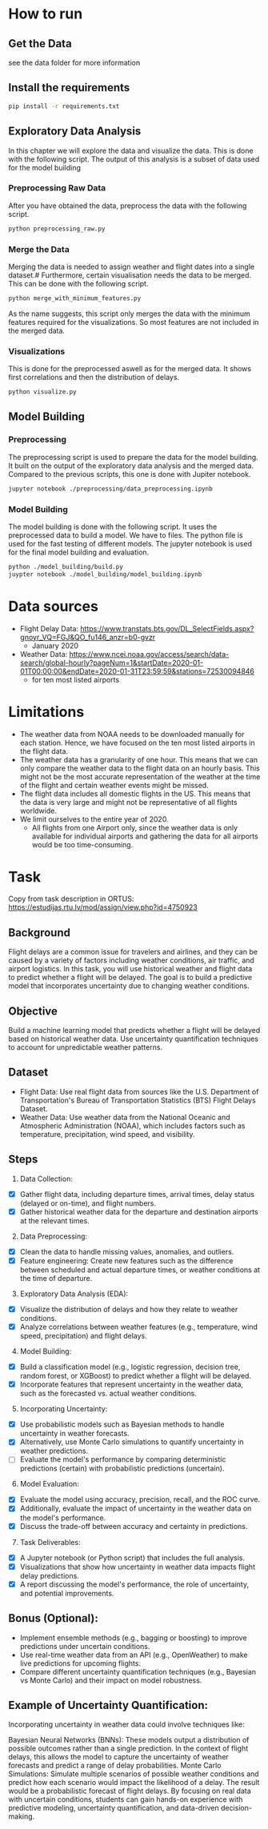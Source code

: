 # How to run


## Get the Data
see the data folder for more information

## Install the requirements
```bash
pip install -r requirements.txt
```

## Exploratory Data Analysis
In this chapter we will explore the data and visualize the data. This is done with the following script.
The output of this analysis is a subset of data used for the model building


### Preprocessing Raw Data
After you have obtained the data, preprocess the data with the following script.

```bash
python preprocessing_raw.py
```

### Merge the Data
Merging the data is needed to assign weather and flight dates into a single dataset.#
Furthermore, certain visualisation needs the data to be merged. This can be done with the following script.

```bash
python merge_with_minimum_features.py
```

As the name suggests, this script only merges the data with the minimum features required for the visualizations. So most features are not included in the merged data.

### Visualizations
This is done for the preprocessed aswell as for the merged data. It shows first correlations and then the distribution of delays.

```bash
python visualize.py
```

## Model Building

### Preprocessing
The preprocessing script is used to prepare the data for the model building.
It built on the output of the exploratory data analysis and the merged data.
Compared to the previous scripts, this one is done with Jupiter notebook.

```bash
jupyter notebook ./preprocessing/data_preprocessing.ipynb

```

### Model Building
The model building is done with the following script. It uses the preprocessed data to build a model.
We have to files. The python file is used for the fast testing of different models.
The jupyter notebook is used for the final model building and evaluation.

```bash
python ./model_building/build.py
juypter notebook ./model_building/model_building.ipynb
```

# Data sources

* Flight Delay Data: https://www.transtats.bts.gov/DL_SelectFields.aspx?gnoyr_VQ=FGJ&QO_fu146_anzr=b0-gvzr
  * January 2020
* Weather Data: https://www.ncei.noaa.gov/access/search/data-search/global-hourly?pageNum=1&startDate=2020-01-01T00:00:00&endDate=2020-01-31T23:59:59&stations=72530094846
  *  for ten most listed airports

# Limitations

* The weather data from NOAA needs to be downloaded manually for each station. Hence, we have focused on the ten most listed airports in the flight data.
* The weather data has a granularity of one hour. This means that we can only compare the weather data to the flight data on an hourly basis. This might not be the most accurate representation of the weather at the time of the flight and certain weather events might be missed.
* The flight data includes all domestic flights in the US. This means that the data is very large and might not be representative of all flights worldwide.
* We limit ourselves to the entire year of 2020. 
  * All flights from one Airport only, since the weather data is only available for individual airports and gathering the data for all airports would be too time-consuming.

# Task
Copy from task description in ORTUS: https://estudijas.rtu.lv/mod/assign/view.php?id=4750923
## Background
Flight delays are a common issue for travelers and airlines, and they can be caused by a variety of factors including weather conditions, air traffic, and airport logistics. In this task, you will use historical weather and flight data to predict whether a flight will be delayed. The goal is to build a predictive model that incorporates uncertainty due to changing weather conditions.

## Objective
Build a machine learning model that predicts whether a flight will be delayed based on historical weather data.
Use uncertainty quantification techniques to account for unpredictable weather patterns.
## Dataset
* Flight Data: Use real flight data from sources like the U.S. Department of Transportation's Bureau of Transportation Statistics (BTS) Flight Delays Dataset.
* Weather Data: Use weather data from the National Oceanic and Atmospheric Administration (NOAA), which includes factors such as temperature, precipitation, wind speed, and visibility.

## Steps
1. Data Collection:
- [x] Gather flight data, including departure times, arrival times, delay status (delayed or on-time), and flight numbers.
- [x] Gather historical weather data for the departure and destination airports at the relevant times.
2. Data Preprocessing:
- [x] Clean the data to handle missing values, anomalies, and outliers.
- [x] Feature engineering: Create new features such as the difference between scheduled and actual departure times, or weather conditions at the time of departure.
3. Exploratory Data Analysis (EDA):
- [x] Visualize the distribution of delays and how they relate to weather conditions.
- [x] Analyze correlations between weather features (e.g., temperature, wind speed, precipitation) and flight delays.
4. Model Building:
- [x] Build a classification model (e.g., logistic regression, decision tree, random forest, or XGBoost) to predict whether a flight will be delayed.
- [x] Incorporate features that represent uncertainty in the weather data, such as the forecasted vs. actual weather conditions.
5. Incorporating Uncertainty:
- [x] Use probabilistic models such as Bayesian methods to handle uncertainty in weather forecasts.
- [x] Alternatively, use Monte Carlo simulations to quantify uncertainty in weather predictions.
- [ ] Evaluate the model's performance by comparing deterministic predictions (certain) with probabilistic predictions (uncertain).
6. Model Evaluation:
- [x] Evaluate the model using accuracy, precision, recall, and the ROC curve.
- [x] Additionally, evaluate the impact of uncertainty in the weather data on the model's performance.
- [x] Discuss the trade-off between accuracy and certainty in predictions.
7. Task Deliverables:
- [x] A Jupyter notebook (or Python script) that includes the full analysis.
- [x] Visualizations that show how uncertainty in weather data impacts flight delay predictions.
- [x] A report discussing the model's performance, the role of uncertainty, and potential improvements.

## Bonus (Optional):
* Implement ensemble methods (e.g., bagging or boosting) to improve predictions under uncertain conditions.
* Use real-time weather data from an API (e.g., OpenWeather) to make live predictions for upcoming flights.
* Compare different uncertainty quantification techniques (e.g., Bayesian vs Monte Carlo) and their impact on model robustness.

## Example of Uncertainty Quantification:
Incorporating uncertainty in weather data could involve techniques like:

Bayesian Neural Networks (BNNs): These models output a distribution of possible outcomes rather than a single prediction. In the context of flight delays, this allows the model to capture the uncertainty of weather forecasts and predict a range of delay probabilities.
Monte Carlo Simulations: Simulate multiple scenarios of possible weather conditions and predict how each scenario would impact the likelihood of a delay. The result would be a probabilistic forecast of flight delays.
By focusing on real data with uncertain conditions, students can gain hands-on experience with predictive modeling, uncertainty quantification, and data-driven decision-making.